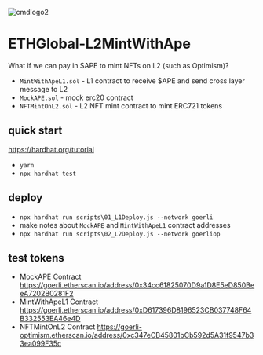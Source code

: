 ![cmdlogo2](https://github.com/AnotherWorldDAO/ETHGlobal-L2MintWithAPE/assets/182446/d06540aa-1d11-4cb1-b226-2b0d6403b15e)


# ETHGlobal-L2MintWithApe
What if we can pay in $APE to mint NFTs on L2 (such as Optimism)?

- `MintWithApeL1.sol` - L1 contract to receive $APE and send cross layer message to L2
- `MockAPE.sol` - mock erc20 contract
- `NFTMintOnL2.sol` - L2 NFT mint contract to mint ERC721 tokens

## quick start
https://hardhat.org/tutorial

- `yarn`
- `npx hardhat test`

## deploy
- `npx hardhat run scripts\01_L1Deploy.js --network goerli`
- make notes about `MockAPE` and `MintWithApeL1` contract addresses
- `npx hardhat run scripts\02_L2Deploy.js --network goerliop`

## test tokens
- MockAPE Contract https://goerli.etherscan.io/address/0x34cc61825070D9a1D8E5eD850BeeA7202B0281F2
- MintWithApeL1 Contract https://goerli.etherscan.io/address/0xD617396D8196523CB037748F64B332553EA46e4D
- NFTMintOnL2 Contract https://goerli-optimism.etherscan.io/address/0xc347eCB45801bCb592d5A31f9547b33ea099F35c
